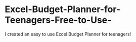 # Excel-Budget-Planner-for-Teenagers-Free-to-Use-
I created an easy to use Excel Budget Planner for teenagers!
